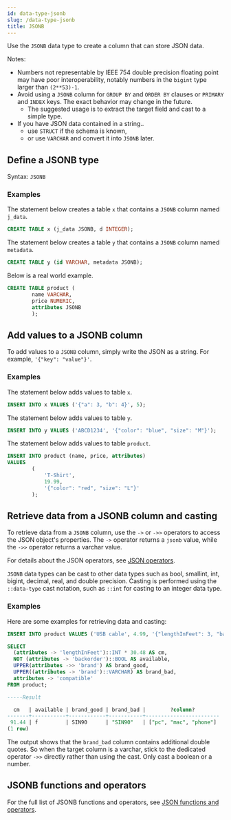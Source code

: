 ```yaml
---
id: data-type-jsonb
slug: /data-type-jsonb
title: JSONB
---
```

<head>
  <link rel="canonical" href="https://docs.risingwave.com/docs/current/data-type-jsonb/" />
</head>

Use the `JSONB` data type to create a column that can store JSON data.

Notes:

- Numbers not representable by IEEE 754 double precision floating point may have poor interoperability, notably numbers in the `bigint` type larger than `(2**53)-1`.
- Avoid using a `JSONB` column for `GROUP BY` and `ORDER BY` clauses or `PRIMARY` and `INDEX` keys. The exact behavior may change in the future.
  - The suggested usage is to extract the target field and cast to a simple type.
- If you have JSON data contained in a string..
  * use `STRUCT` if the schema is known,
  * or use `VARCHAR` and convert it into `JSONB` later.

## Define a JSONB type

Syntax:
`JSONB`

### Examples

The statement below creates a table `x` that contains a `JSONB` column named `j_data`.

```sql
CREATE TABLE x (j_data JSONB, d INTEGER);
```

The statement below creates a table `y` that contains a `JSONB` column named `metadata`.

```sql
CREATE TABLE y (id VARCHAR, metadata JSONB);
```

Below is a real world example.

```sql
CREATE TABLE product (
        name VARCHAR,
        price NUMERIC,
        attributes JSONB
        );
```

## Add values to a JSONB column

To add values to a `JSONB` column, simply write the JSON as a string. For example, `'{"key": "value"}'`.

### Examples

The statement below adds values to table `x`.

```sql
INSERT INTO x VALUES ('{"a": 3, "b": 4}', 5);
```

The statement below adds values to table `y`.

```sql
INSERT INTO y VALUES ('ABCD1234', '{"color": "blue", "size": "M"}');
```

The statement below adds values to table `product`.

```sql
INSERT INTO product (name, price, attributes)
VALUES 
        (
            'T-Shirt', 
            19.99, 
            '{"color": "red", "size": "L"}'
        );
```

## Retrieve data from a JSONB column and casting

To retrieve data from a `JSONB` column, use the `->` or `->>` operators to access the JSON object's properties. The `->` operator returns a `jsonb` value, while the `->>` operator returns a varchar value.

For details about the JSON operators, see [JSON operators](/sql/functions-operators/sql-function-json.md#json-operators).

`JSONB` data types can be cast to other data types such as bool, smallint, int, bigint, decimal, real, and double precision. Casting is performed using the `::data-type` cast notation, such as `::int` for casting to an integer data type.

### Examples

Here are some examples for retrieving data and casting:

```sql
INSERT INTO product VALUES ('USB cable', 4.99, '{"lengthInFeet": 3, "backorder": true, "brand": "sin90", "compatible": ["pc", "mac", "phone"]}');

SELECT
  (attributes -> 'lengthInFeet')::INT * 30.48 AS cm,
  NOT (attributes -> 'backorder')::BOOL AS available,
  UPPER(attributes ->> 'brand') AS brand_good,
  UPPER((attributes -> 'brand')::VARCHAR) AS brand_bad,
  attributes -> 'compatible'
FROM product;

-----Result

  cm   | available | brand_good | brand_bad |        ?column?        
-------+-----------+------------+-----------+------------------------
 91.44 | f         | SIN90      | "SIN90"   | ["pc", "mac", "phone"]
(1 row)

```

The output shows that the `brand_bad` column contains additional double quotes. So when the target column is a varchar, stick to the dedicated operator `->>` directly rather than using the cast. Only cast a boolean or a number.

## JSONB functions and operators

For the full list of JSONB functions and operators, see [JSON functions and operators](/sql/functions-operators/sql-function-json.md).
